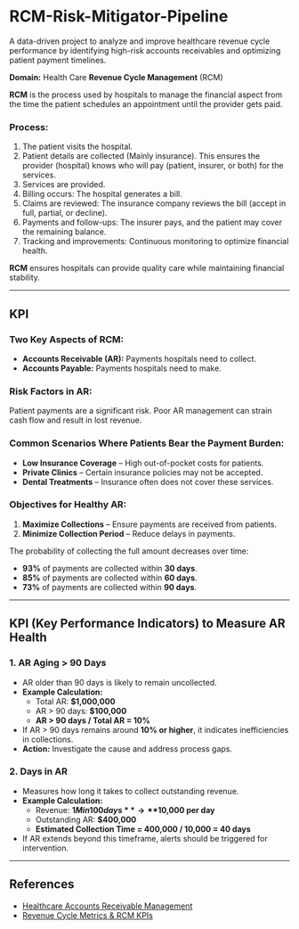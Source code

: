# RCM-Risk-Mitigator-Pipeline
A data-driven project to analyze and improve healthcare revenue cycle performance by identifying high-risk accounts receivables and optimizing patient payment timelines.

**Domain:** Health Care **Revenue Cycle Management** (RCM)

**RCM** is the process used by hospitals to manage the financial aspect from the time the patient schedules an appointment until the provider gets paid.

### Process:
1. The patient visits the hospital.
2. Patient details are collected (Mainly insurance). This ensures the provider (hospital) knows who will pay (patient, insurer, or both) for the services.
3. Services are provided.
4. Billing occurs: The hospital generates a bill.
5. Claims are reviewed: The insurance company reviews the bill (accept in full, partial, or decline).
6. Payments and follow-ups: The insurer pays, and the patient may cover the remaining balance.
7. Tracking and improvements: Continuous monitoring to optimize financial health.

**RCM** ensures hospitals can provide quality care while maintaining financial stability.

---

## KPI

### Two Key Aspects of RCM:
- **Accounts Receivable (AR):** Payments hospitals need to collect.
- **Accounts Payable:** Payments hospitals need to make.

### Risk Factors in AR:
Patient payments are a significant risk. Poor AR management can strain cash flow and result in lost revenue. 

### Common Scenarios Where Patients Bear the Payment Burden:
- **Low Insurance Coverage** – High out-of-pocket costs for patients.
- **Private Clinics** – Certain insurance policies may not be accepted.
- **Dental Treatments** – Insurance often does not cover these services.

### Objectives for Healthy AR:
1. **Maximize Collections** – Ensure payments are received from patients.
2. **Minimize Collection Period** – Reduce delays in payments.

The probability of collecting the full amount decreases over time:
- **93%** of payments are collected within **30 days**.
- **85%** of payments are collected within **60 days**.
- **73%** of payments are collected within **90 days**.

---

## KPI (Key Performance Indicators) to Measure AR Health

### 1. **AR Aging > 90 Days**
   - AR older than 90 days is likely to remain uncollected.
   - **Example Calculation:**
     - Total AR: **$1,000,000**
     - AR > 90 days: **$100,000**
     - **AR > 90 days / Total AR = 10%**
   - If AR > 90 days remains around **10% or higher**, it indicates inefficiencies in collections.
   - **Action:** Investigate the cause and address process gaps.

### 2. **Days in AR**
   - Measures how long it takes to collect outstanding revenue.
   - **Example Calculation:**
     - Revenue: **$1M in 100 days** → **$10,000 per day**
     - Outstanding AR: **$400,000**
     - **Estimated Collection Time = 400,000 / 10,000 = 40 days**
   - If AR extends beyond this timeframe, alerts should be triggered for intervention.

---

## References
- [Healthcare Accounts Receivable Management](https://mdmanagementgroup.com/healthcare-accounts-receivable-management/)
- [Revenue Cycle Metrics & RCM KPIs](https://www.mdclarity.com/blog/revenue-cycle-metrics-rcm-kpis/)
